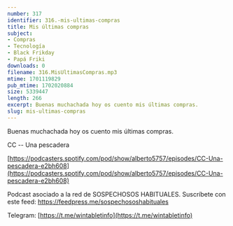 ```yaml
---
number: 317
identifier: 316.-mis-ultimas-compras
title: Mis últimas compras
subject:
- Compras
- Tecnología
- Black Frikday
- Papá Friki
downloads: 0
filename: 316.MisUltimasCompras.mp3
mtime: 1701119829
pub_mtime: 1702020884
size: 5339447
length: 266
excerpt: Buenas muchachada hoy os cuento mis últimas compras.
slug: mis-ultimas-compras
---
```

Buenas muchachada hoy os cuento mis últimas compras.

CC -- Una pescadera

[https://podcasters.spotify.com/pod/show/alberto5757/episodes/CC-Una-pescadera-e2bh608](https://podcasters.spotify.com/pod/show/alberto5757/episodes/CC-Una-pescadera-e2bh608)  

Podcast asociado a la red de SOSPECHOSOS HABITUALES. Suscríbete con este feed: https://feedpress.me/sospechososhabituales

Telegram: [https://t.me/wintabletinfo](https://t.me/wintabletinfo)